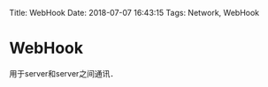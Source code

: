 Title: WebHook
Date: 2018-07-07 16:43:15
Tags: Network, WebHook



# WebHook

用于server和server之间通讯．

